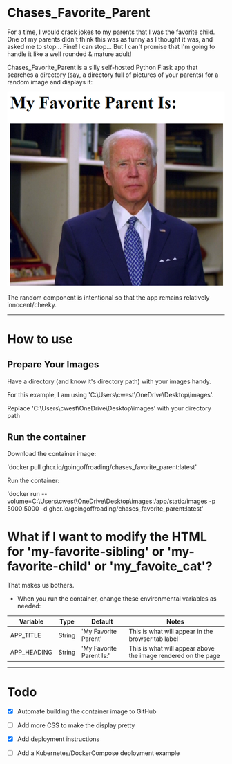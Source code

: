 # Chases_Favorite_Parent

For a time, I would crack jokes to my parents that I was the favorite child.  One of my parents didn't think this was as funny as I thought it was, and asked me to stop... Fine!  I can stop...  But I can't promise that I'm going to handle it like a well rounded & mature adult!

Chases_Favorite_Parent is a silly self-hosted Python Flask app that searches a directory (say, a directory full of pictures of your parents) for a random image and displays it:

![example.png from the repo](example.png)

The random component is intentional so that the app remains relatively innocent/cheeky.  

---

# How to use

## Prepare Your Images

Have a directory (and know it's directory path) with your images handy.

For this example, I am using 'C:\Users\cwest\OneDrive\Desktop\images'.

Replace 'C:\Users\cwest\OneDrive\Desktop\images' with your directory path 

## Run the container

Download the container image:

'docker pull ghcr.io/goingoffroading/chases_favorite_parent:latest'

Run the container: 

'docker run  --volume=C:\Users\cwest\OneDrive\Desktop\images:/app/static/images -p 5000:5000 -d ghcr.io/goingoffroading/chases_favorite_parent:latest'

# What if I want to modify the HTML for 'my-favorite-sibling' or 'my-favorite-child' or 'my_favoite_cat'?

That makes us bothers.

- When you run the container, change these environmental variables as needed:

| Variable | Type | Default | Notes |
|-----------------|-----------------|-----------------|-----------------|
| APP_TITLE   | String    | 'My Favorite Parent'    | This is what will appear in the browser tab label    |
| APP_HEADING    | String    | 'My Favorite Parent Is:'    | This is what will appear above the image rendered on the page    |


---

# Todo

- [x] Automate building the container image to GitHub
- [ ] Add more CSS to make the display pretty
- [x] Add deployment instructions
- [ ] Add a Kubernetes/DockerCompose deployment example

